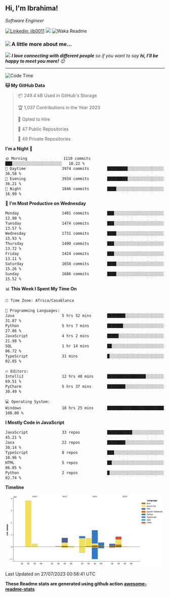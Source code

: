 <h2>Hi, I'm Ibrahima! </h2>
<p><em>Software Engineer 
</em></p>


[![Linkedin: iib0011](https://img.shields.io/badge/-iib0011-blue?style=flat-square&logo=Linkedin&logoColor=white&link=https://www.linkedin.com/in/iib0011/)](https://www.linkedin.com/in/iib0011/)
![](https://visitor-badge.glitch.me/badge?page_id=iib0011)
![Waka Readme](https://github.com/iib0011/iib0011/workflows/Waka%20Readme/badge.svg)


### <img src="https://media.giphy.com/media/VgCDAzcKvsR6OM0uWg/giphy.gif" width="50"> A little more about me...  


<img src="https://media.giphy.com/media/LnQjpWaON8nhr21vNW/giphy.gif" width="60"> <em><b>I love connecting with different people</b> so if you want to say <b>hi, I'll be happy to meet you more!</b> 😊</em>

---
<!--START_SECTION:waka-->
![Code Time](http://img.shields.io/badge/Code%20Time-2%2C358%20hrs%2020%20mins-blue)

**🐱 My GitHub Data** 

> 📦 249.4 kB Used in GitHub's Storage 
 > 
> 🏆 1,037 Contributions in the Year 2023
 > 
> 💼 Opted to Hire
 > 
> 📜 47 Public Repositories 
 > 
> 🔑 49 Private Repositories 
 > 
**I'm a Night 🦉** 

```text
🌞 Morning                1110 commits        ███░░░░░░░░░░░░░░░░░░░░░░   10.22 % 
🌆 Daytime                3974 commits        █████████░░░░░░░░░░░░░░░░   36.58 % 
🌃 Evening                3934 commits        █████████░░░░░░░░░░░░░░░░   36.21 % 
🌙 Night                  1846 commits        ████░░░░░░░░░░░░░░░░░░░░░   16.99 % 
```
📅 **I'm Most Productive on Wednesday** 

```text
Monday                   1401 commits        ███░░░░░░░░░░░░░░░░░░░░░░   12.90 % 
Tuesday                  1474 commits        ███░░░░░░░░░░░░░░░░░░░░░░   13.57 % 
Wednesday                1731 commits        ████░░░░░░░░░░░░░░░░░░░░░   15.93 % 
Thursday                 1490 commits        ███░░░░░░░░░░░░░░░░░░░░░░   13.72 % 
Friday                   1424 commits        ███░░░░░░░░░░░░░░░░░░░░░░   13.11 % 
Saturday                 1658 commits        ████░░░░░░░░░░░░░░░░░░░░░   15.26 % 
Sunday                   1686 commits        ████░░░░░░░░░░░░░░░░░░░░░   15.52 % 
```


📊 **This Week I Spent My Time On** 

```text
🕑︎ Time Zone: Africa/Casablanca

💬 Programming Languages: 
Java                     5 hrs 52 mins       ████████░░░░░░░░░░░░░░░░░   31.87 % 
Python                   5 hrs 7 mins        ███████░░░░░░░░░░░░░░░░░░   27.86 % 
JavaScript               4 hrs 2 mins        █████░░░░░░░░░░░░░░░░░░░░   21.98 % 
SQL                      1 hr 14 mins        ██░░░░░░░░░░░░░░░░░░░░░░░   06.72 % 
TypeScript               31 mins             █░░░░░░░░░░░░░░░░░░░░░░░░   02.85 % 

🔥 Editors: 
IntelliJ                 12 hrs 48 mins      █████████████████░░░░░░░░   69.51 % 
PyCharm                  5 hrs 37 mins       ████████░░░░░░░░░░░░░░░░░   30.49 % 

💻 Operating System: 
Windows                  18 hrs 25 mins      █████████████████████████   100.00 % 
```

**I Mostly Code in JavaScript** 

```text
JavaScript               33 repos            ███████████░░░░░░░░░░░░░░   45.21 % 
Java                     22 repos            ████████░░░░░░░░░░░░░░░░░   30.14 % 
TypeScript               8 repos             ███░░░░░░░░░░░░░░░░░░░░░░   10.96 % 
HTML                     5 repos             ██░░░░░░░░░░░░░░░░░░░░░░░   06.85 % 
Python                   2 repos             █░░░░░░░░░░░░░░░░░░░░░░░░   02.74 % 
```



**Timeline**

![Lines of Code chart](https://raw.githubusercontent.com/iib0011/iib0011/master/assets/bar_graph.png)


 Last Updated on 27/07/2023 00:58:41 UTC
<!--END_SECTION:waka-->

**These Readme stats are generated using github action [awesome-readme-stats](https://github.com/iib0011/waka-readme-stats)**
